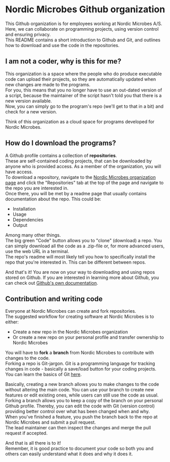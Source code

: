 # Nordic Microbes Github organization
This Github organization is for employees working at Nordic Microbes A/S.  
Here, we can collaborate on programming projects, using version control and ensuring privacy.  
This README contains a short introduction to Github and Git, and outlines how to download and use the code in the repositories.  

## I am not a coder, why is this for me? 
This organization is a space where the people who do produce executable code can upload their projects, so they are automatically updated when new changes are made to the programs.  
For you, this means that you no longer have to use an out-dated version of a script, because the maintainer of the script hasn't told you that there is a new version available.  
Now, you can simply go to the program's repo (we'll get to that in a bit) and check for a new version.  

Think of this organization as a cloud space for programs developed for Nordic Microbes.

## How do I download the programs?
A Github profile contains a collection of **repositories**.  
These are self-contained coding projects, that can be downloaded by anyone who is provided access. As a member of the organization, you will have access.  
To download a repository, navigate to the [Nordic Microbes organization page](https://github.com/Nordic-Microbes) and click the "Repositories" tab at the top of the page and navigate to the repo you are interested in.  
Once there, you will be met by a readme page that usually contains documentation about the repo. This could be:  
- Installation
- Usage
- Dependencies
- Output
  
Among many other things.  
The big green "Code" button allows you to "clone" (download) a repo. You can simply download all the code as a .zip-file or, for more advanced users, use the web URL in a terminal.  
The repo's readme will most likely tell you how to specifically install the repo that you're interested in. This can be different between repos.

And that's it! You are now on your way to downloading and using repos stored on Github.
If you are interested in learning more about Github, you can check out [Github's own documentation](https://docs.github.com/en/get-started/start-your-journey/hello-world).


## Contribution and writing code
Everyone at Nordic Microbes can create and fork repositories.  
The suggested workflow for creating software at Nordic Microbes is to either:  
- Create a new repo in the Nordic Microbes organization
- Or create a new repo on your personal profile and transfer ownership to Nordic Microbes

You will have to **fork** a **branch** from Nordic Microbes to contribute with changes to the code.  
Forking a repo is Git-jargon. Git is a programming language for tracking changes in code - basically a save/load button for your coding projects.  
You can learn the basics of Git [here](https://product.hubspot.com/blog/git-and-github-tutorial-for-beginners).  

Basically, creating a new branch allows you to make changes to the code without altering the main code. You can use your branch to create new features or edit existing ones, while users can still use the code as usual.  
Forking a branch allows you to keep a copy of the branch on your personal Github profile. Thereby, you can edit the code with Git (version control) providing better control over what has been changed when and why.  
When you've finished a feature, you push the branch back to the repo at Nordic Microbes and submit a pull request.  
The lead maintainer can then inspect the changes and merge the pull request if accepted.  

And that is all there is to it!  
Remember, it is good practice to document your code so both you and others can easily understand what it does and why it does it.


<!--

**Here are some ideas to get you started:**

🙋‍♀️ A short introduction - what is your organization all about?
🌈 Contribution guidelines - how can the community get involved?
👩‍💻 Useful resources - where can the community find your docs? Is there anything else the community should know?
🍿 Fun facts - what does your team eat for breakfast?
🧙 Remember, you can do mighty things with the power of [Markdown](https://docs.github.com/github/writing-on-github/getting-started-with-writing-and-formatting-on-github/basic-writing-and-formatting-syntax)
-->
